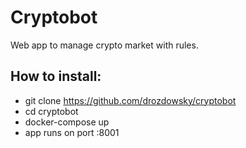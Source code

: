 Cryptobot
=========
Web app to manage crypto market with rules.


How to install:
--------------
* git clone https://github.com/drozdowsky/cryptobot
* cd cryptobot
* docker-compose up
* app runs on port :8001
